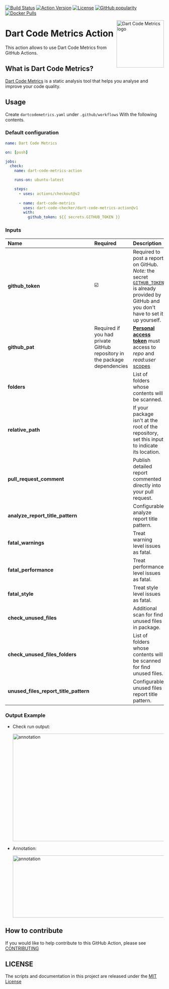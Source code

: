 <!-- markdownlint-disable MD041 -->
[![Build Status](https://shields.io/github/workflow/status/dart-code-checker/dart-code-metrics-action/test?logo=github&logoColor=white)](https://github.com/dart-code-checker/dart-code-metrics-action/)
[![Action Version](https://img.shields.io/github/v/release/dart-code-checker/dart-code-metrics-action?color=blue&label=action&logo=github&logoColor=white)](https://github.com/marketplace/actions/dart-code-metrics-action/)
[![License](https://img.shields.io/github/license/dart-code-checker/dart-code-metrics-action)](https://github.com/dart-code-checker/dart-code-metrics-action/blob/master/LICENSE)
[![GitHub popularity](https://img.shields.io/github/stars/dart-code-checker/dart-code-metrics-action?logo=github&logoColor=white)](https://github.com/dart-code-checker/dart-code-metrics-action/stargazers/)
[![Docker Pulls](https://img.shields.io/docker/pulls/dkrutskikh/dart_code_metrics_action?label=runs&logo=github&logoColor=white)](https://github.com/marketplace/actions/dart-code-metrics-action/)
<!-- markdownlint-enable MD041 -->

<img
  src="https://raw.githubusercontent.com/dart-code-checker/dart-code-metrics-action/main/doc/.assets/logo.svg"
  alt="Dart Code Metrics logo"
  height="150" width="150"
  align="right">

# Dart Code Metrics Action

This action allows to use Dart Code Metrics from GitHub Actions.

## What is Dart Code Metrics?

[Dart Code Metrics](https://github.com/dart-code-checker/dart-code-metrics) is a static analysis tool that helps you analyse and improve your code quality.

## Usage

Create `dartcodemetrics.yaml` under `.github/workflows` With the following contents.

### Default configuration

```yml
name: Dart Code Metrics

on: [push]

jobs:
  check:
    name: dart-code-metrics-action

    runs-on: ubuntu-latest

    steps:
      - uses: actions/checkout@v2
          
      - name: dart-code-metrics
        uses: dart-code-checker/dart-code-metrics-action@v1
        with:
          github_token: ${{ secrets.GITHUB_TOKEN }}
```

### Inputs

| Name                                  | Required                                                                  | Description                                                                                                                                                                                                                                                                                                         | Default                                                 |
| :------------------------------------ | :------------------------------------------------------------------------ | :------------------------------------------------------------------------------------------------------------------------------------------------------------------------------------------------------------------------------------------------------------------------------------------------------------------ | :------------------------------------------------------ |
| **github_token**                      | ☑️                                                                         | Required to post a report on GitHub. *Note:* the secret [`GITHUB_TOKEN`](https://help.github.com/en/actions/automating-your-workflow-with-github-actions/authenticating-with-the-github_token) is already provided by GitHub and you don't have to set it up yourself.                                              |                                                         |
| **github_pat**                        | Required if you had private GitHub repository in the package dependencies | [**Personal access token**](https://docs.github.com/en/github/authenticating-to-github/keeping-your-account-and-data-secure/creating-a-personal-access-token) must access to *repo* and *read:user* [scopes](https://docs.github.com/en/developers/apps/building-oauth-apps/scopes-for-oauth-apps#available-scopes) |                                                         |
| **folders**                           |                                                                           | List of folders whose contents will be scanned.                                                                                                                                                                                                                                                                     | [`lib`]                                                 |
| **relative_path**                     |                                                                           | If your package isn't at the root of the repository, set this input to indicate its location.                                                                                                                                                                                                                       |                                                         |
| **pull_request_comment**              |                                                                           | Publish detailed report commented directly into your pull request.                                                                                                                                                                                                                                                  | `false`                                                 |
| **analyze_report_title_pattern**      |                                                                           | Configurable analyze report title pattern.                                                                                                                                                                                                                                                                          | `Dart Code Metrics analyze report of $packageName`      |
| **fatal_warnings**                    |                                                                           | Treat warning level issues as fatal.                                                                                                                                                                                                                                                                                | `false`                                                 |
| **fatal_performance**                 |                                                                           | Treat performance level issues as fatal.                                                                                                                                                                                                                                                                            | `false`                                                 |
| **fatal_style**                       |                                                                           | Treat style level issues as fatal.                                                                                                                                                                                                                                                                                  | `false`                                                 |
| **check_unused_files**                |                                                                           | Additional scan for find unused files in package.                                                                                                                                                                                                                                                                   | `false`                                                 |
| **check_unused_files_folders**        |                                                                           | List of folders whose contents will be scanned for find unused files.                                                                                                                                                                                                                                               | Taken from `folders` argument                           |
| **unused_files_report_title_pattern** |                                                                           | Configurable unused files report title pattern.                                                                                                                                                                                                                                                                     | `Dart Code Metrics unused files report of $packageName` |

### Output Example

* Check run output:
  
  <img
  src="https://raw.githubusercontent.com/dart-code-checker/dart-code-metrics-action/master/doc/.assets/check_run_output.png"
  alt="annotation"
  height="341,5" width="597"
  align="center">

* Annotation:

  <img
  src="https://raw.githubusercontent.com/dart-code-checker/dart-code-metrics-action/master/doc/.assets/annotation.png"
  alt="annotation"
  height="197" width="608"
  align="center">

## How to contribute

If you would like to help contribute to this GitHub Action, please see [CONTRIBUTING](./CONTRIBUTING.md)

## LICENSE

The scripts and documentation in this project are released under the [MIT License](./LICENSE)
